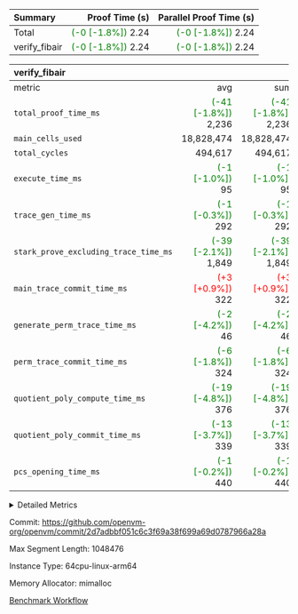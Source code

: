 | Summary | Proof Time (s) | Parallel Proof Time (s) |
|:---|---:|---:|
| Total | <span style='color: green'>(-0 [-1.8%])</span> 2.24 | <span style='color: green'>(-0 [-1.8%])</span> 2.24 |
| verify_fibair | <span style='color: green'>(-0 [-1.8%])</span> 2.24 | <span style='color: green'>(-0 [-1.8%])</span> 2.24 |


| verify_fibair |||||
|:---|---:|---:|---:|---:|
|metric|avg|sum|max|min|
| `total_proof_time_ms ` | <span style='color: green'>(-41 [-1.8%])</span> 2,236 | <span style='color: green'>(-41 [-1.8%])</span> 2,236 | <span style='color: green'>(-41 [-1.8%])</span> 2,236 | <span style='color: green'>(-41 [-1.8%])</span> 2,236 |
| `main_cells_used     ` |  18,828,474 |  18,828,474 |  18,828,474 |  18,828,474 |
| `total_cycles        ` |  494,617 |  494,617 |  494,617 |  494,617 |
| `execute_time_ms     ` | <span style='color: green'>(-1 [-1.0%])</span> 95 | <span style='color: green'>(-1 [-1.0%])</span> 95 | <span style='color: green'>(-1 [-1.0%])</span> 95 | <span style='color: green'>(-1 [-1.0%])</span> 95 |
| `trace_gen_time_ms   ` | <span style='color: green'>(-1 [-0.3%])</span> 292 | <span style='color: green'>(-1 [-0.3%])</span> 292 | <span style='color: green'>(-1 [-0.3%])</span> 292 | <span style='color: green'>(-1 [-0.3%])</span> 292 |
| `stark_prove_excluding_trace_time_ms` | <span style='color: green'>(-39 [-2.1%])</span> 1,849 | <span style='color: green'>(-39 [-2.1%])</span> 1,849 | <span style='color: green'>(-39 [-2.1%])</span> 1,849 | <span style='color: green'>(-39 [-2.1%])</span> 1,849 |
| `main_trace_commit_time_ms` | <span style='color: red'>(+3 [+0.9%])</span> 322 | <span style='color: red'>(+3 [+0.9%])</span> 322 | <span style='color: red'>(+3 [+0.9%])</span> 322 | <span style='color: red'>(+3 [+0.9%])</span> 322 |
| `generate_perm_trace_time_ms` | <span style='color: green'>(-2 [-4.2%])</span> 46 | <span style='color: green'>(-2 [-4.2%])</span> 46 | <span style='color: green'>(-2 [-4.2%])</span> 46 | <span style='color: green'>(-2 [-4.2%])</span> 46 |
| `perm_trace_commit_time_ms` | <span style='color: green'>(-6 [-1.8%])</span> 324 | <span style='color: green'>(-6 [-1.8%])</span> 324 | <span style='color: green'>(-6 [-1.8%])</span> 324 | <span style='color: green'>(-6 [-1.8%])</span> 324 |
| `quotient_poly_compute_time_ms` | <span style='color: green'>(-19 [-4.8%])</span> 376 | <span style='color: green'>(-19 [-4.8%])</span> 376 | <span style='color: green'>(-19 [-4.8%])</span> 376 | <span style='color: green'>(-19 [-4.8%])</span> 376 |
| `quotient_poly_commit_time_ms` | <span style='color: green'>(-13 [-3.7%])</span> 339 | <span style='color: green'>(-13 [-3.7%])</span> 339 | <span style='color: green'>(-13 [-3.7%])</span> 339 | <span style='color: green'>(-13 [-3.7%])</span> 339 |
| `pcs_opening_time_ms ` | <span style='color: green'>(-1 [-0.2%])</span> 440 | <span style='color: green'>(-1 [-0.2%])</span> 440 | <span style='color: green'>(-1 [-0.2%])</span> 440 | <span style='color: green'>(-1 [-0.2%])</span> 440 |



<details>
<summary>Detailed Metrics</summary>

|  | verify_program_compile_ms | total_cells | stark_prove_excluding_trace_time_ms | quotient_poly_compute_time_ms | quotient_poly_commit_time_ms | perm_trace_commit_time_ms | pcs_opening_time_ms | main_trace_commit_time_ms |
| --- | --- | --- | --- | --- | --- | --- | --- |
|  | 3 | 65,536 | 68 | 3 | 14 | 0 | 32 | 18 | 

| air_name | rows | quotient_deg | main_cols | interactions | constraints | cells |
| --- | --- | --- | --- | --- | --- | --- |
| AccessAdapterAir<2> |  | 4 |  | 5 | 12 |  | 
| AccessAdapterAir<4> |  | 4 |  | 5 | 12 |  | 
| AccessAdapterAir<8> |  | 4 |  | 5 | 12 |  | 
| FibonacciAir | 32,768 | 1 | 2 |  | 5 | 65,536 | 
| FriReducedOpeningAir |  | 4 |  | 35 | 59 |  | 
| NativePoseidon2Air<BabyBearParameters>, 1> |  | 4 |  | 176 | 590 |  | 
| PhantomAir |  | 4 |  | 3 | 4 |  | 
| ProgramAir |  | 1 |  | 1 | 4 |  | 
| VariableRangeCheckerAir |  | 1 |  | 1 | 4 |  | 
| VmAirWrapper<BranchNativeAdapterAir, BranchEqualCoreAir<1> |  | 2 |  | 11 | 23 |  | 
| VmAirWrapper<JalNativeAdapterAir, JalCoreAir> |  | 4 |  | 7 | 6 |  | 
| VmAirWrapper<NativeAdapterAir<2, 0>, PublicValuesCoreAir> |  | 4 |  | 11 | 22 |  | 
| VmAirWrapper<NativeAdapterAir<2, 1>, FieldArithmeticCoreAir> |  | 4 |  | 15 | 23 |  | 
| VmAirWrapper<NativeLoadStoreAdapterAir<1>, NativeLoadStoreCoreAir<1> |  | 4 |  | 15 | 20 |  | 
| VmAirWrapper<NativeLoadStoreAdapterAir<4>, NativeLoadStoreCoreAir<4> |  | 4 |  | 15 | 20 |  | 
| VmAirWrapper<NativeVectorizedAdapterAir<4>, FieldExtensionCoreAir> |  | 4 |  | 15 | 23 |  | 
| VmConnectorAir |  | 4 |  | 3 | 8 |  | 
| VolatileBoundaryAir |  | 4 |  | 4 | 16 |  | 

| group | trace_gen_time_ms | total_proof_time_ms | total_cycles | total_cells | stark_prove_excluding_trace_time_ms | quotient_poly_compute_time_ms | quotient_poly_commit_time_ms | perm_trace_commit_time_ms | pcs_opening_time_ms | main_trace_commit_time_ms | main_cells_used | generate_perm_trace_time_ms | execute_time_ms |
| --- | --- | --- | --- | --- | --- | --- | --- | --- | --- | --- | --- | --- | --- |
| verify_fibair | 292 | 2,236 | 494,617 | 50,178,200 | 1,849 | 376 | 339 | 324 | 440 | 322 | 18,828,474 | 46 | 95 | 

| group | air_name | rows | prep_cols | perm_cols | main_cols | cells |
| --- | --- | --- | --- | --- | --- | --- |
| verify_fibair | AccessAdapterAir<2> | 65,536 |  | 16 | 11 | 1,769,472 | 
| verify_fibair | AccessAdapterAir<4> | 32,768 |  | 16 | 13 | 950,272 | 
| verify_fibair | AccessAdapterAir<8> | 128 |  | 16 | 17 | 4,224 | 
| verify_fibair | FriReducedOpeningAir | 512 |  | 76 | 64 | 71,680 | 
| verify_fibair | NativePoseidon2Air<BabyBearParameters>, 1> | 16,384 |  | 356 | 399 | 12,369,920 | 
| verify_fibair | PhantomAir | 16,384 |  | 8 | 6 | 229,376 | 
| verify_fibair | ProgramAir | 8,192 |  | 8 | 10 | 147,456 | 
| verify_fibair | VariableRangeCheckerAir | 262,144 | 2 | 8 | 1 | 2,359,296 | 
| verify_fibair | VmAirWrapper<BranchNativeAdapterAir, BranchEqualCoreAir<1> | 131,072 |  | 28 | 23 | 6,684,672 | 
| verify_fibair | VmAirWrapper<JalNativeAdapterAir, JalCoreAir> | 16,384 |  | 12 | 10 | 360,448 | 
| verify_fibair | VmAirWrapper<NativeAdapterAir<2, 1>, FieldArithmeticCoreAir> | 262,144 |  | 20 | 30 | 13,107,200 | 
| verify_fibair | VmAirWrapper<NativeLoadStoreAdapterAir<1>, NativeLoadStoreCoreAir<1> | 131,072 |  | 36 | 25 | 7,995,392 | 
| verify_fibair | VmAirWrapper<NativeLoadStoreAdapterAir<4>, NativeLoadStoreCoreAir<4> | 16,384 |  | 36 | 34 | 1,146,880 | 
| verify_fibair | VmAirWrapper<NativeVectorizedAdapterAir<4>, FieldExtensionCoreAir> | 8,192 |  | 20 | 40 | 491,520 | 
| verify_fibair | VmConnectorAir | 2 | 1 | 8 | 4 | 24 | 
| verify_fibair | VolatileBoundaryAir | 131,072 |  | 8 | 11 | 2,490,368 | 

</details>


Commit: https://github.com/openvm-org/openvm/commit/2d7adbbf051c6c3f69a38f699a69d0787966a28a

Max Segment Length: 1048476

Instance Type: 64cpu-linux-arm64

Memory Allocator: mimalloc

[Benchmark Workflow](https://github.com/openvm-org/openvm/actions/runs/12892700671)
